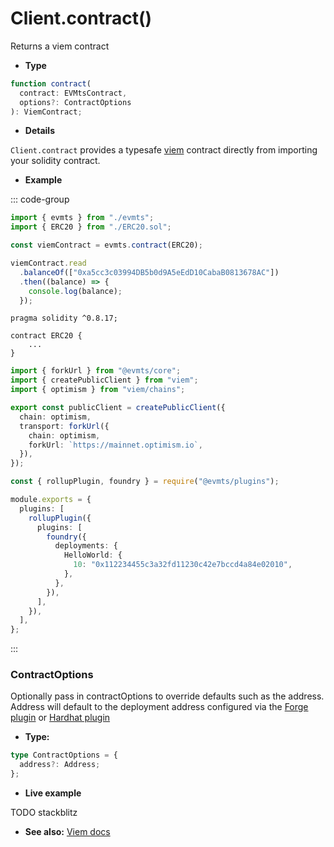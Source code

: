 # Client.contract()

Returns a viem contract

- **Type**

```ts
function contract(
  contract: EVMtsContract,
  options?: ContractOptions
): ViemContract;
```

- **Details**

`Client.contract` provides a typesafe [viem](https://viem.sh) contract directly from importing your solidity contract.

- **Example**

::: code-group

```ts [example.ts]
import { evmts } from "./evmts";
import { ERC20 } from "./ERC20.sol";

const viemContract = evmts.contract(ERC20);

viemContract.read
  .balanceOf(["0xa5cc3c03994DB5b0d9A5eEdD10CabaB0813678AC"])
  .then((balance) => {
    console.log(balance);
  });
```

```solidity [ERC20.sol]
pragma solidity ^0.8.17;

contract ERC20 {
    ...
}
```

```ts [evmts.ts]
import { forkUrl } from "@evmts/core";
import { createPublicClient } from "viem";
import { optimism } from "viem/chains";

export const publicClient = createPublicClient({
  chain: optimism,
  transport: forkUrl({
    chain: optimism,
    forkUrl: `https://mainnet.optimism.io`,
  }),
});
```

```ts [vite.config.ts]
const { rollupPlugin, foundry } = require("@evmts/plugins");

module.exports = {
  plugins: [
    rollupPlugin({
      plugins: [
        foundry({
          deployments: {
            HelloWorld: {
              10: "0x112234455c3a32fd11230c42e7bccd4a84e02010",
            },
          },
        }),
      ],
    }),
  ],
};
```

:::

### ContractOptions

Optionally pass in contractOptions to override defaults such as the address. Address will default to the deployment address configured via the [Forge plugin](../plugin-reference/forge.md) or [Hardhat plugin](../plugin-reference/hardhat-plugin.md)

- **Type:**

```ts
type ContractOptions = {
  address?: Address;
};
```

- **Live example**

TODO stackblitz

- **See also:** [Viem docs](https://viem.sh/)

